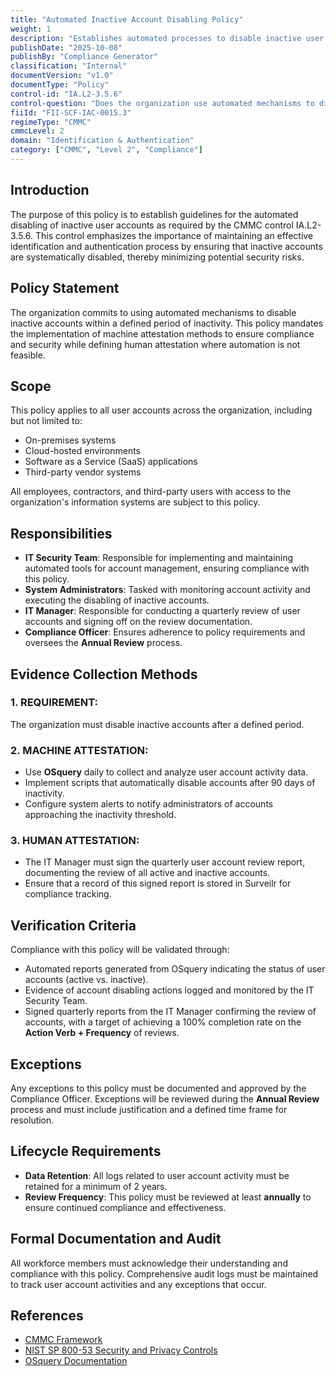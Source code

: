 ```yaml
---
title: "Automated Inactive Account Disabling Policy"
weight: 1
description: "Establishes automated processes to disable inactive user accounts, enhancing security and compliance with CMMC control IA.L2-3.5.6."
publishDate: "2025-10-08"
publishBy: "Compliance Generator"
classification: "Internal"
documentVersion: "v1.0"
documentType: "Policy"
control-id: "IA.L2-3.5.6"
control-question: "Does the organization use automated mechanisms to disable inactive accounts after an organization-defined time period?"
fiiId: "FII-SCF-IAC-0015.3"
regimeType: "CMMC"
cmmcLevel: 2
domain: "Identification & Authentication"
category: ["CMMC", "Level 2", "Compliance"]
---
```


## Introduction

The purpose of this policy is to establish guidelines for the automated disabling of inactive user accounts as required by the CMMC control IA.L2-3.5.6. This control emphasizes the importance of maintaining an effective identification and authentication process by ensuring that inactive accounts are systematically disabled, thereby minimizing potential security risks.

## Policy Statement

The organization commits to using automated mechanisms to disable inactive accounts within a defined period of inactivity. This policy mandates the implementation of machine attestation methods to ensure compliance and security while defining human attestation where automation is not feasible.

## Scope

This policy applies to all user accounts across the organization, including but not limited to:
- On-premises systems
- Cloud-hosted environments
- Software as a Service (SaaS) applications
- Third-party vendor systems

All employees, contractors, and third-party users with access to the organization's information systems are subject to this policy.

## Responsibilities

- **IT Security Team**: Responsible for implementing and maintaining automated tools for account management, ensuring compliance with this policy.
- **System Administrators**: Tasked with monitoring account activity and executing the disabling of inactive accounts.
- **IT Manager**: Responsible for conducting a quarterly review of user accounts and signing off on the review documentation.
- **Compliance Officer**: Ensures adherence to policy requirements and oversees the **Annual Review** process.

## Evidence Collection Methods

### 1. REQUIREMENT:
The organization must disable inactive accounts after a defined period.

### 2. MACHINE ATTESTATION:
- Use **OSquery** daily to collect and analyze user account activity data.
- Implement scripts that automatically disable accounts after 90 days of inactivity.
- Configure system alerts to notify administrators of accounts approaching the inactivity threshold.

### 3. HUMAN ATTESTATION:
- The IT Manager must sign the quarterly user account review report, documenting the review of all active and inactive accounts.
- Ensure that a record of this signed report is stored in Surveilr for compliance tracking.

## Verification Criteria

Compliance with this policy will be validated through:
- Automated reports generated from OSquery indicating the status of user accounts (active vs. inactive).
- Evidence of account disabling actions logged and monitored by the IT Security Team.
- Signed quarterly reports from the IT Manager confirming the review of accounts, with a target of achieving a 100% completion rate on the **Action Verb + Frequency** of reviews.

## Exceptions

Any exceptions to this policy must be documented and approved by the Compliance Officer. Exceptions will be reviewed during the **Annual Review** process and must include justification and a defined time frame for resolution.

## Lifecycle Requirements

- **Data Retention**: All logs related to user account activity must be retained for a minimum of 2 years.
- **Review Frequency**: This policy must be reviewed at least **annually** to ensure continued compliance and effectiveness.

## Formal Documentation and Audit

All workforce members must acknowledge their understanding and compliance with this policy. Comprehensive audit logs must be maintained to track user account activities and any exceptions that occur.

## References

- [CMMC Framework](https://www.acq.osd.mil/cmmc/)
- [NIST SP 800-53 Security and Privacy Controls](https://csrc.nist.gov/publications/detail/sp/800-53/rev-5/final)
- [OSquery Documentation](https://osquery.io/docs/)